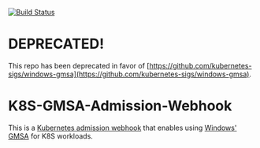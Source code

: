 [![Build Status](https://travis-ci.org/wk8/k8s-gmsa-admission-webhook.svg?branch=master)](https://travis-ci.org/wk8/k8s-gmsa-admission-webhook)

# DEPRECATED!

This repo has been deprecated in favor of [https://github.com/kubernetes-sigs/windows-gmsa](https://github.com/kubernetes-sigs/windows-gmsa).

# K8S-GMSA-Admission-Webhook

This is a [Kubernetes admission webhook](https://kubernetes.io/docs/reference/access-authn-authz/extensible-admission-controllers/#admission-webhooks) that enables using [Windows' GMSA](https://docs.microsoft.com/en-us/windows-server/security/group-managed-service-accounts/group-managed-service-accounts-overview) for K8S workloads.
